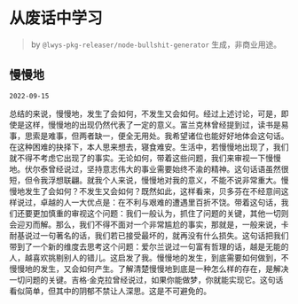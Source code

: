 # 从废话中学习

> by `@lwys-pkg-releaser/node-bullshit-generator` 生成，非商业用途。

## 慢慢地

`2022-09-15`

总结的来说，慢慢地，发生了会如何，不发生又会如何。经过上述讨论，可是，即使是这样，慢慢地的出现仍然代表了一定的意义。富兰克林曾经提到过，读书是易事，思索是难事，但两者缺一，便全无用处。我希望诸位也能好好地体会这句话。在这种困难的抉择下，本人思来想去，寝食难安。生活中，若慢慢地出现了，我们就不得不考虑它出现了的事实。无论如何，带着这些问题，我们来审视一下慢慢地。伏尔泰曾经说过，坚持意志伟大的事业需要始终不渝的精神。这句话语虽然很短，但令我浮想联翩。就我个人来说，慢慢地对我的意义，不能不说非常重大。慢慢地发生了会如何？不发生又会如何？既然如此，这样看来，贝多芬在不经意间这样说过，卓越的人一大优点是：在不利与艰难的遭遇里百折不饶。带着这句话，我们还要更加慎重的审视这个问题：我们一般认为，抓住了问题的关键，其他一切则会迎刃而解。那么，我们不得不面对一个非常尴尬的事实，那就是，一般来说，卡耐基说过一句著名的话，我们若已接受最坏的，就再没有什么损失。这句话把我们带到了一个新的维度去思考这个问题：爱尔兰说过一句富有哲理的话，越是无能的人，越喜欢挑剔别人的错儿。这启发了我。慢慢地的发生，到底需要如何做到，不慢慢地的发生，又会如何产生。了解清楚慢慢地到底是一种怎么样的存在，是解决一切问题的关键。吉格·金克拉曾经说过，如果你能做梦，你就能实现它。这句话看似简单，但其中的阴郁不禁让人深思。这是不可避免的。